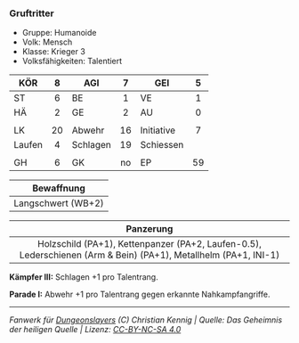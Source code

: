 ### Gruftritter

- Gruppe: Humanoide
- Volk: Mensch
- Klasse: Krieger 3
- Volksfähigkeiten: Talentiert

| KÖR    |  8  | AGI      |  7  | GEI        |  5  |
| ------ | :-: | -------- | :-: | ---------- | :-: |
| ST     |  6  | BE       |  1  | VE         |  1  |
| HÄ     |  2  | GE       |  2  | AU         |  0  |
|        |     |          |     |            |     |
| LK     | 20  | Abwehr   | 16  | Initiative |  7  |
| Laufen |  4  | Schlagen | 19  | Schiessen  |     |
|        |     |          |     |            |     |
| GH     |  6  | GK       | no  | EP         | 59  |

|     Bewaffnung     |
| :----------------: |
| Langschwert (WB+2) |

|                                                    Panzerung                                                    |
| :-------------------------------------------------------------------------------------------------------------: |
| Holzschild (PA+1), Kettenpanzer (PA+2, Laufen-0.5), Lederschienen (Arm & Bein) (PA+1), Metallhelm (PA+1, INI-1) |

**Kämpfer III:** Schlagen +1 pro Talentrang.

**Parade I:** Abwehr +1 pro Talentrang gegen erkannte Nahkampfangriffe.

---

_Fanwerk für [Dungeonslayers](https://www.dungeonslayers.net/) (C) Christian Kennig | Quelle: Das Geheimnis der heiligen Quelle | Lizenz: [CC-BY-NC-SA 4.0](https://creativecommons.org/licenses/by-nc-sa/4.0/deed.de)_
